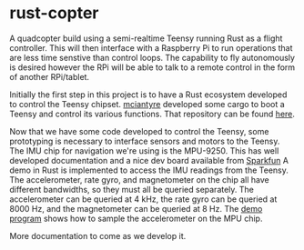 # rust-copter

A quadcopter build using a semi-realtime Teensy running Rust as a flight controller. This will then interface with a Raspberry Pi to run operations that are less time senstive than control loops. The capability to fly autonomously is desired however the RPi will be able to talk to a remote control in the form of another RPi/tablet.

Initially the first step in this project is to have a Rust ecosystem developed to control the Teensy chipset. [mciantyre](https://github.com/mciantyre) developed some cargo to boot a Teensy and control its various functions. That repository can be found [here](https://github.com/mciantyre/teensy4-rs). 

Now that we have some code developed to control the Teensy, some prototyping is necessary to interface sensors and motors to the Teensy. The IMU chip for navigation we're using is the MPU-9250. This has well developed documentation and a nice dev board available from [Sparkfun](https://www.sparkfun.com/products/13762) A demo in Rust is implemented to access the IMU readings from the Teensy. The accelerometer, rate gyro, and magnetometer on the chip all have different bandwidths, so they must all be queried separately. The accelerometer can be queried at 4 kHz, the rate gyro can be queried at 8000 Hz, and the magnetometer can be queried at 8 Hz. The [demo program](https://github.com/e-belski/rust-copter/tree/master/demos/mpu9250-getting-started) shows how to sample the accelerometer on the MPU chip.

More documentation to come as we develop it.
